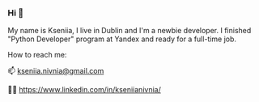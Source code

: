 ### Hi 👋


My name is Kseniia, I live in Dublin and I'm a newbie developer.
I finished "Python Developer" program at Yandex and ready for a full-time job.


How to reach me:

📫 kseniia.nivnia@gmail.com

👩‍💻 https://www.linkedin.com/in/kseniianivnia/
